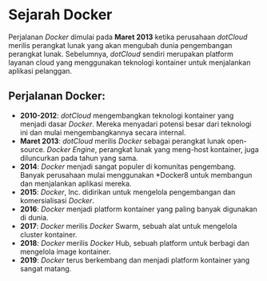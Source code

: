 # **Sejarah Docker**

Perjalanan *Docker* dimulai pada **Maret 2013** ketika perusahaan *dotCloud* merilis perangkat lunak yang akan mengubah dunia pengembangan perangkat lunak. 
Sebelumnya, *dotCloud* sendiri merupakan platform layanan cloud yang menggunakan teknologi kontainer untuk menjalankan aplikasi pelanggan.

## **Perjalanan Docker:**
   - **2010-2012**: *dotCloud* mengembangkan teknologi kontainer yang menjadi dasar *Docker*.
   Mereka menyadari potensi besar dari teknologi ini dan mulai mengembangkannya secara internal.
   - **Maret 2013**: *dotCloud* merilis *Docker* sebagai perangkat lunak open-source.
   *Docker Engine*, perangkat lunak yang meng-host kontainer, juga diluncurkan pada tahun yang sama.
   - **2014**: *Docker* menjadi sangat populer di komunitas pengembang.
   Banyak perusahaan mulai menggunakan *Docker8 untuk membangun dan menjalankan aplikasi mereka.
   - **2015**: *Docker*, Inc. didirikan untuk mengelola pengembangan dan komersialisasi *Docker*.
   - **2016**: *Docker* menjadi platform kontainer yang paling banyak digunakan di dunia.
   - **2017**: *Docker* merilis *Docker* Swarm, sebuah alat untuk mengelola cluster kontainer.
   - **2018**: *Docker* merilis *Docker* Hub, sebuah platform untuk berbagi dan mengelola image kontainer.
   - **2019**: *Docker* terus berkembang dan menjadi platform kontainer yang sangat matang.